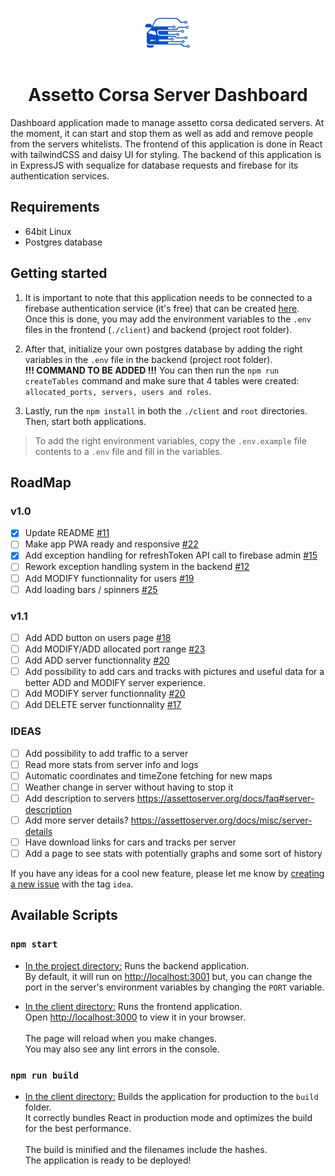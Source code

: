 <p align="center">
  <a href="https://www.assetto.adammihajlovic.ca">
    <img alt="logo" src="./client/public/logo512.png" width="80" />
  </a>
</p>
<h1 align="center">
  Assetto Corsa Server Dashboard
</h1>

Dashboard application made to manage assetto corsa dedicated servers.
At the moment, it can start and stop them as well as add and remove people from the servers whitelists.
The frontend of this application is done in React with tailwindCSS and daisy UI for styling.
The backend of this application is in ExpressJS with sequalize for database requests and firebase for its authentication services.

## Requirements

- 64bit Linux
- Postgres database

## Getting started 

1. It is important to note that this application needs to be connected to a firebase authentication service (it's free) that can be created [here](https://console.firebase.google.com/).\
Once this is done, you may add the environment variables to the `.env` files in the frontend (`./client`) and backend (project root folder).

2. After that, initialize your own postgres database by adding the right variables in the `.env` file in the backend (project root folder).\
<strong>!!! COMMAND TO BE ADDED !!!</strong> You can then run the `npm run createTables` command and make sure that 4 tables were created: `allocated_ports, servers, users and roles`.

3. Lastly, run the `npm install` in both the `./client` and `root` directories.\
Then, start both applications.

 > To add the right environment variables, copy the `.env.example` file contents to a `.env` file and fill in the variables.

## RoadMap

### v1.0
  - [x] Update README [#11](/../../issues/11)
  - [ ] Make app PWA ready and responsive [#22](/../../issues/22)
  - [x] Add exception handling for refreshToken API call to firebase admin [#15](/../../issues/15)
  - [ ] Rework exception handling system in the backend [#12](/../../issues/12)
  - [ ] Add MODIFY functionnality for users [#19](/../../issues/19)
  - [ ] Add loading bars / spinners [#25](/../../issues/25)
### v1.1
  - [ ] Add ADD button on users page [#18](/../../issues/18)
  - [ ] Add MODIFY/ADD allocated port range [#23](/../../issues/23)
  - [ ] Add ADD server functionnality [#20](/../../issues/20)
  - [ ] Add possibility to add cars and tracks with pictures and useful data for a better ADD and MODIFY server experience.
  - [ ] Add MODIFY server functionnality [#20](/../../issues/20)
  - [ ] Add DELETE server functionnality [#17](/../../issues/17)

### IDEAS
- [ ] Add possibility to add traffic to a server
- [ ] Read more stats from server info and logs
- [ ] Automatic coordinates and timeZone fetching for new maps
- [ ] Weather change in server without having to stop it
- [ ] Add description to servers https://assettoserver.org/docs/faq#server-description
- [ ] Add more server details? https://assettoserver.org/docs/misc/server-details
- [ ] Have download links for cars and tracks per server
- [ ] Add a page to see stats with potentially graphs and some sort of history

If you have any ideas for a cool new feature, please let me know by [creating a new issue](https://github.com/Funnyadd/assetto-corsa-server-dashboard/issues/new) with the tag `idea`.

## Available Scripts

### `npm start`

- <ins>In the project directory:</ins> Runs the backend application.\
By default, it will run on [http://localhost:3001](http://localhost:3001) but, you can change the port in the server's environment variables by changing the `PORT` variable.

- <ins>In the client directory:</ins> Runs the frontend application.\
Open [http://localhost:3000](http://localhost:3000) to view it in your browser.\
\
The page will reload when you make changes.\
You may also see any lint errors in the console.

### `npm run build`

- <ins>In the client directory:</ins> Builds the application for production to the `build` folder.\
It correctly bundles React in production mode and optimizes the build for the best performance.\
\
The build is minified and the filenames include the hashes.\
The application is ready to be deployed!
